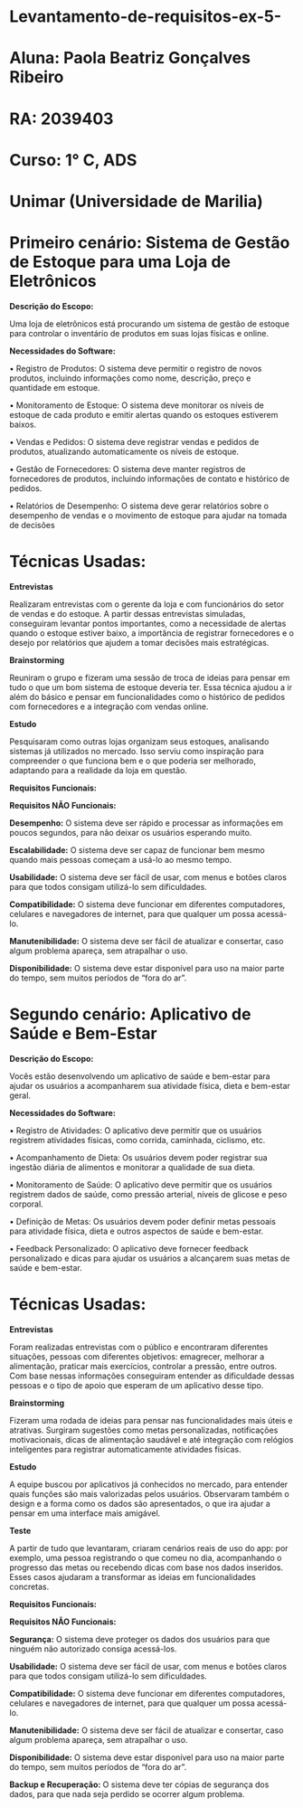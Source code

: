 # Levantamento-de-requisitos-ex-5-
# Aluna: Paola Beatriz Gonçalves Ribeiro
# RA: 2039403
# Curso: 1° C, ADS
# Unimar (Universidade de Marilia)
# Primeiro cenário: Sistema de Gestão de Estoque para uma Loja de Eletrônicos

**Descrição do Escopo:**

Uma loja de eletrônicos está procurando um sistema de gestão de estoque para
controlar o inventário de produtos em suas lojas físicas e online.

**Necessidades do Software:**

• Registro de Produtos: O sistema deve permitir o registro de novos produtos,
incluindo informações como nome, descrição, preço e quantidade em
estoque.

• Monitoramento de Estoque: O sistema deve monitorar os níveis de estoque
de cada produto e emitir alertas quando os estoques estiverem baixos.

• Vendas e Pedidos: O sistema deve registrar vendas e pedidos de produtos,
atualizando automaticamente os níveis de estoque.

• Gestão de Fornecedores: O sistema deve manter registros de fornecedores
de produtos, incluindo informações de contato e histórico de pedidos.

• Relatórios de Desempenho: O sistema deve gerar relatórios sobre o
desempenho de vendas e o movimento de estoque para ajudar na tomada
de decisões

# **Técnicas Usadas:**

**Entrevistas**

Realizaram entrevistas com o gerente da loja e com funcionários do setor de vendas e do estoque. 
A partir dessas entrevistas simuladas, conseguiram levantar pontos importantes, como a necessidade de alertas quando o estoque estiver baixo,
a importância de registrar fornecedores e o desejo por relatórios que ajudem a tomar decisões mais estratégicas.

**Brainstorming**

Reuniram o grupo e fizeram uma sessão de troca de ideias para pensar em tudo o que um bom sistema de estoque deveria ter. 
Essa técnica ajudou a ir além do básico e pensar em funcionalidades como o histórico de pedidos com fornecedores e a integração com vendas online.


**Estudo**

Pesquisaram como outras lojas organizam seus estoques, analisando sistemas já utilizados no mercado.
Isso serviu como inspiração para compreender o que funciona bem e o que poderia ser melhorado, adaptando para a realidade da loja em questão.

**Requisitos Funcionais:**


**Requisitos NÃO Funcionais:**

**Desempenho:** O sistema deve ser rápido e processar as informações em poucos segundos, para não deixar os usuários esperando muito.

**Escalabilidade:** O sistema deve ser capaz de funcionar bem mesmo quando mais pessoas começam a usá-lo ao mesmo tempo.

**Usabilidade:** O sistema deve ser fácil de usar, com menus e botões claros para que todos consigam utilizá-lo sem dificuldades.

**Compatibilidade:** O sistema deve funcionar em diferentes computadores, celulares e navegadores de internet, para que qualquer um possa acessá-lo.

**Manutenibilidade:** O sistema deve ser fácil de atualizar e consertar, caso algum problema apareça, sem atrapalhar o uso.

**Disponibilidade:** O sistema deve estar disponível para uso na maior parte do tempo, sem muitos períodos de “fora do ar”.



# Segundo cenário: Aplicativo de Saúde e Bem-Estar

**Descrição do Escopo:**

Vocês estão desenvolvendo um aplicativo de saúde e bem-estar para ajudar os
usuários a acompanharem sua atividade física, dieta e bem-estar geral. 

**Necessidades do Software:**

• Registro de Atividades: O aplicativo deve permitir que os usuários registrem
atividades físicas, como corrida, caminhada, ciclismo, etc.

• Acompanhamento de Dieta: Os usuários devem poder registrar sua
ingestão diária de alimentos e monitorar a qualidade de sua dieta.

• Monitoramento de Saúde: O aplicativo deve permitir que os usuários
registrem dados de saúde, como pressão arterial, níveis de glicose e peso
corporal.

• Definição de Metas: Os usuários devem poder definir metas pessoais para
atividade física, dieta e outros aspectos de saúde e bem-estar.

• Feedback Personalizado: O aplicativo deve fornecer feedback
personalizado e dicas para ajudar os usuários a alcançarem suas metas de
saúde e bem-estar.

# Técnicas Usadas:

**Entrevistas**

Foram realizadas entrevistas com o público e encontraram diferentes situações, pessoas com diferentes objetivos: 
emagrecer, melhorar a alimentação, praticar mais exercícios, controlar a pressão, entre outros. 
Com base nessas informações conseguiram entender as dificuldade dessas pessoas  e o tipo de apoio que esperam de um aplicativo desse tipo.

**Brainstorming**

Fizeram uma rodada de ideias para pensar nas funcionalidades mais úteis e atrativas.
Surgiram sugestões como metas personalizadas, notificações motivacionais, dicas de alimentação saudável
e até integração com relógios inteligentes para registrar automaticamente atividades físicas.

**Estudo**

A equipe buscou por aplicativos já conhecidos no mercado, para entender quais funções são mais valorizadas pelos usuários.
Observaram também o design e a forma como os dados são apresentados, o que ira ajudar a pensar em uma interface mais amigável.

**Teste**

A partir de tudo que levantaram, criaram cenários reais de uso do app: por exemplo, uma pessoa registrando o que comeu no dia, 
acompanhando o progresso das metas ou recebendo dicas com base nos dados inseridos. Esses casos ajudaram a transformar as ideias em funcionalidades concretas.

**Requisitos Funcionais:**


**Requisitos NÃO Funcionais:**

**Segurança:** O sistema deve proteger os dados dos usuários para que ninguém não autorizado consiga acessá-los.

**Usabilidade:** O sistema deve ser fácil de usar, com menus e botões claros para que todos consigam utilizá-lo sem dificuldades.

**Compatibilidade:** O sistema deve funcionar em diferentes computadores, celulares e navegadores de internet, para que qualquer um possa acessá-lo.

**Manutenibilidade:** O sistema deve ser fácil de atualizar e consertar, caso algum problema apareça, sem atrapalhar o uso.

**Disponibilidade:** O sistema deve estar disponível para uso na maior parte do tempo, sem muitos períodos de “fora do ar”.

**Backup e Recuperação:** O sistema deve ter cópias de segurança dos dados, para que nada seja perdido se ocorrer algum problema.





